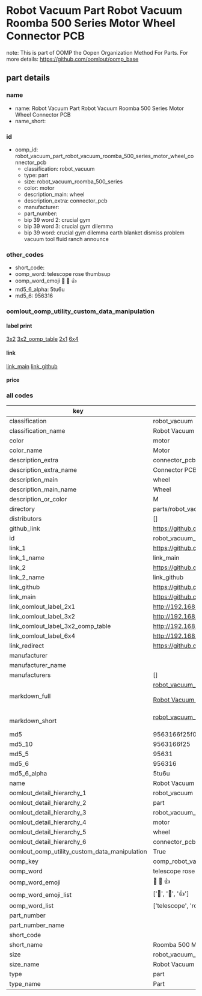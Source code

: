 # Robot Vacuum Part Robot Vacuum Roomba 500 Series Motor Wheel Connector PCB  

note: This is part of OOMP the Oopen Organization Method For Parts. For more details: https://github.com/oomlout/oomp_base

##  part details
  







### name
* name: Robot Vacuum Part Robot Vacuum Roomba 500 Series Motor Wheel Connector PCB
* name_short: 
### id
* oomp_id: robot_vacuum_part_robot_vacuum_roomba_500_series_motor_wheel_connector_pcb
  * classification: robot_vacuum
  * type: part
  * size: robot_vacuum_roomba_500_series
  * color: motor
  * description_main: wheel
  * description_extra: connector_pcb
  * manufacturer: 
  * part_number: 
  * bip 39 word 2: crucial gym
  * bip 39 word 3: crucial gym dilemma
  * bip 39 word: crucial gym dilemma earth blanket dismiss problem vacuum tool fluid ranch announce

### other_codes
* short_code: 
* oomp_word: telescope rose thumbsup
* oomp_word_emoji :telescope: :rose: :thumbsup:
* md5_6_alpha: 5tu6u
* md5_6: 956316






### oomlout_oomp_utility_custom_data_manipulation
#### label print
[3x2](http://192.168.1.245:1112/?label=oomp%205tu6u)
[3x2_oomp_table](http://192.168.1.108:1112/?label=oomp%205tu6u)
[2x1](http://192.168.1.242:1112/?label=oomp%205tu6u)
[6x4](http://192.168.1.55:1112/?label=oomp%205tu6u)    

#### link

[link_main](https://github.com/oomlout/oomlout_oomp_version_1_messy/tree/main/parts/robot_vacuum_part_robot_vacuum_roomba_500_series_motor_wheel_connector_pcb) [link_github](https://github.com/oomlout/oomlout_oomp_version_1_messy/tree/main/parts/robot_vacuum_part_robot_vacuum_roomba_500_series_motor_wheel_connector_pcb)                             

#### price







### all codes 
| key | value |  
| --- | --- |  
| classification | robot_vacuum |  
| classification_name | Robot Vacuum |  
| color | motor |  
| color_name | Motor |  
| description_extra | connector_pcb |  
| description_extra_name | Connector PCB |  
| description_main | wheel |  
| description_main_name | Wheel |  
| description_or_color | M  |  
| directory | parts/robot_vacuum_part_robot_vacuum_roomba_500_series_motor_wheel_connector_pcb |  
| distributors | [] |  
| github_link | https://github.com/oomlout/oomlout_oomp_part_src/tree/main/parts/robot_vacuum_part_robot_vacuum_roomba_500_series_motor_wheel_connector_pcb |  
| id | robot_vacuum_part_robot_vacuum_roomba_500_series_motor_wheel_connector_pcb |  
| link_1 | https://github.com/oomlout/oomlout_oomp_version_1_messy/tree/main/parts/robot_vacuum_part_robot_vacuum_roomba_500_series_motor_wheel_connector_pcb |  
| link_1_name | link_main |  
| link_2 | https://github.com/oomlout/oomlout_oomp_version_1_messy/tree/main/parts/robot_vacuum_part_robot_vacuum_roomba_500_series_motor_wheel_connector_pcb |  
| link_2_name | link_github |  
| link_github | https://github.com/oomlout/oomlout_oomp_version_1_messy/tree/main/parts/robot_vacuum_part_robot_vacuum_roomba_500_series_motor_wheel_connector_pcb |  
| link_main | https://github.com/oomlout/oomlout_oomp_version_1_messy/tree/main/parts/robot_vacuum_part_robot_vacuum_roomba_500_series_motor_wheel_connector_pcb |  
| link_oomlout_label_2x1 | http://192.168.1.242:1112/?label=oomp%205tu6u |  
| link_oomlout_label_3x2 | http://192.168.1.245:1112/?label=oomp%205tu6u |  
| link_oomlout_label_3x2_oomp_table | http://192.168.1.108:1112/?label=oomp%205tu6u |  
| link_oomlout_label_6x4 | http://192.168.1.55:1112/?label=oomp%205tu6u |  
| link_redirect | https://github.com/oomlout/oomlout_oomp_version_1_messy/tree/main/parts/robot_vacuum_part_robot_vacuum_roomba_500_series_motor_wheel_connector_pcb |  
| manufacturer |  |  
| manufacturer_name |  |  
| manufacturers | [] |  
| markdown_full | [robot_vacuum_part_robot_vacuum_roomba_500_series_motor_wheel_connector_pcb](none)<br>[](none)<br>[Robot Vacuum Part Robot Vacuum Roomba 500 Series Motor Wheel Connector Pcb](none)<br><br> |  
| markdown_short | [robot_vacuum_part_robot_vacuum_roomba_500_series_motor_wheel_connector_pcb](none)<br><br> |  
| md5 | 9563166f25f0956cfd0ba4567c5a01a3 |  
| md5_10 | 9563166f25 |  
| md5_5 | 95631 |  
| md5_6 | 956316 |  
| md5_6_alpha | 5tu6u |  
| name | Robot Vacuum Part Robot Vacuum Roomba 500 Series Motor Wheel Connector PCB |  
| oomlout_detail_hierarchy_1 | robot_vacuum |  
| oomlout_detail_hierarchy_2 | part |  
| oomlout_detail_hierarchy_3 | robot_vacuum_roomba_500_series |  
| oomlout_detail_hierarchy_4 | motor |  
| oomlout_detail_hierarchy_5 | wheel |  
| oomlout_detail_hierarchy_6 | connector_pcb |  
| oomlout_oomp_utility_custom_data_manipulation | True |  
| oomp_key | oomp_robot_vacuum_part_robot_vacuum_roomba_500_series_motor_wheel_connector_pcb |  
| oomp_word | telescope rose thumbsup |  
| oomp_word_emoji | :telescope: :rose: :thumbsup: |  
| oomp_word_emoji_list | [':telescope:', ':rose:', ':thumbsup:'] |  
| oomp_word_list | ['telescope', 'rose', 'thumbsup'] |  
| part_number |  |  
| part_number_name |  |  
| short_code |  |  
| short_name | Roomba 500 Motor Wheel Connector PCB |  
| size | robot_vacuum_roomba_500_series |  
| size_name | Robot Vacuum Roomba 500 Series |  
| type | part |  
| type_name | Part |  
